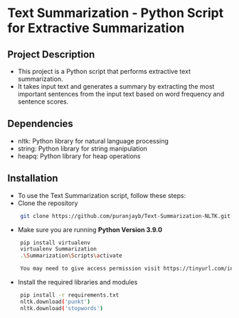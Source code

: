 
# Text Summarization - Python Script for Extractive Summarization
## Project Description
- This project is a Python script that performs extractive text summarization. 
- It takes input text and generates a summary by extracting the most important sentences from the input text based on word frequency and sentence scores.

## Dependencies
- nltk: Python library for natural language processing
- string: Python library for string manipulation
- heapq: Python library for heap operations


## Installation
- To use the Text Summarization script, follow these steps:
- Clone the repository 
```bash
    git clone https://github.com/puranjayb/Text-Summarization-NLTK.git
```
- Make sure you are running **Python Version 3.9.0**
```bash
    pip install virtualenv
    virtualenv Summarization
    .\Summarization\Scripts\activate

    You may need to give access permission visit https://tinyurl.com/ind3113 for that
```
- Install the required libraries and modules
```bash
    pip install -r requirements.txt
    nltk.download('punkt')
    nltk.download('stopwords')
```
    
